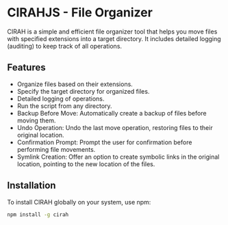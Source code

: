 # CIRAHJS - File Organizer

CIRAH is a simple and efficient file organizer tool that helps you move files with specified extensions into a target directory. It includes detailed logging (auditing) to keep track of all operations.

## Features

- Organize files based on their extensions.
- Specify the target directory for organized files.
- Detailed logging of operations.
- Run the script from any directory.
- Backup Before Move: Automatically create a backup of files before moving them.
- Undo Operation: Undo the last move operation, restoring files to their original location.
- Confirmation Prompt: Prompt the user for confirmation before performing file movements.
- Symlink Creation: Offer an option to create symbolic links in the original location, pointing to the new location of the files.


## Installation

To install CIRAH globally on your system, use npm:

```bash
npm install -g cirah

